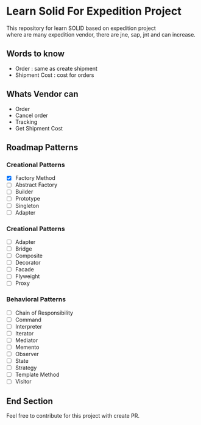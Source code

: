 # Learn Solid For Expedition Project

This repository for learn SOLID based on expedition project <br>
where are many expedition vendor, there are jne, sap, jnt and can increase. <br>

## Words to know
- Order : same as create shipment
- Shipment Cost : cost for orders

## Whats Vendor can
- Order
- Cancel order
- Tracking 
- Get Shipment Cost

## Roadmap Patterns

### Creational Patterns
- [x] Factory Method
- [ ] Abstract Factory
- [ ] Builder
- [ ] Prototype
- [ ] Singleton
- [ ] Adapter

### Creational Patterns
- [ ] Adapter
- [ ] Bridge
- [ ] Composite
- [ ] Decorator
- [ ] Facade
- [ ] Flyweight
- [ ] Proxy

### Behavioral Patterns
- [ ] Chain of Responsibility
- [ ] Command
- [ ] Interpreter
- [ ] Iterator
- [ ] Mediator
- [ ] Memento
- [ ] Observer
- [ ] State
- [ ] Strategy
- [ ] Template Method
- [ ] Visitor

## End Section
Feel free to contribute for this project with create PR. <br>
